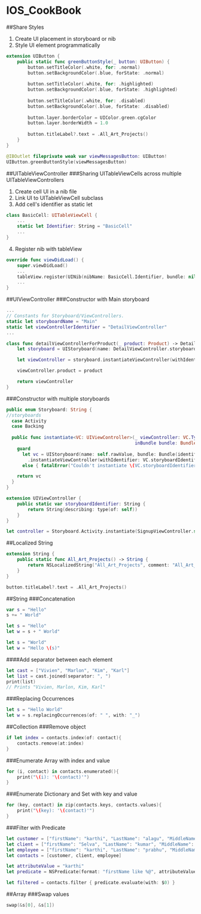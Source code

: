 # IOS_CookBook

##Share Styles
1) Create UI placement in storyboard or nib  
2) Style UI element programmatically
```swift
extension UIButton {
    public static func greenButtonStyle(_ button: UIButton) {
        button.setTitleColor(.white, for: .normal)
        button.setBackgroundColor(.blue, forState: .normal)
        
        button.setTitleColor(.white, for: .highlighted)
        button.setBackgroundColor(.blue, forState: .highlighted)
        
        button.setTitleColor(.white, for: .disabled)
        button.setBackgroundColor(.blue, forState: .disabled)
        
        button.layer.borderColor = UIColor.green.cgColor
        button.layer.borderWidth = 1.0
        
        button.titleLabel?.text = .All_Art_Projects()
    }
}

@IBOutlet fileprivate weak var viewMessagesButton: UIButton!
UIButton.greenButtonStyle(viewMessagesButton)
```
##UITableViewController
###Sharing UITableViewCells across multiple UITableViewControllers
1) Create cell UI in a nib file  
2) Link UI to UITableViewCell subclass  
3) Add cell's identifier as static let
```swift
class BasicCell: UITableViewCell {
	...
	static let Identifier: String = "BasicCell"   
	...
}
```
4) Register nib with tableView
```swift
override func viewDidLoad() {
	super.viewDidLoad()
	...
	tableView.register(UINib(nibName: BasicCell.Identifier, bundle: nil), forCellReuseIdentifier: BasicCell.Identifier)
	...
}

```

##UIViewController
###Constructor with Main storyboard
```swift
...
// Constants for Storyboard/ViewControllers.
static let storyboardName = "Main"
static let viewControllerIdentifier = "DetailViewController"
...

class func detailViewControllerForProduct(_ product: Product) -> DetailViewController {
	let storyboard = UIStoryboard(name: DetailViewController.storyboardName, bundle: nil)

	let viewController = storyboard.instantiateViewController(withIdentifier: DetailViewController.viewControllerIdentifier) as! DetailViewController

	viewController.product = product

	return viewController
}
```

###Constructor with multiple storyboards
```swift
public enum Storyboard: String {
//storyboards
  case Activity
  case Backing
  
  public func instantiate<VC: UIViewController>(_ viewController: VC.Type,
                                                inBundle bundle: Bundle = Bundle.main) -> VC {
    guard
      let vc = UIStoryboard(name: self.rawValue, bundle: Bundle(identifier: bundle.identifier))
        .instantiateViewController(withIdentifier: VC.storyboardIdentifier) as? VC
      else { fatalError("Couldn't instantiate \(VC.storyboardIdentifier) from \(self.rawValue)") }

    return vc
  }
}

extension UIViewController {
	public static var storyboardIdentifier: String {
		return String(describing: type(of: self))
	}
}

let controller = Storyboard.Activity.instantiate(SignupViewController.self)
```

##Localized String
```swift
extension String {
    public static func All_Art_Projects() -> String {
        return NSLocalizedString("All_Art_Projects", comment: "All_Art_Projects")
    }
}

button.titleLabel?.text = .All_Art_Projects()
```

##String
###Concatenation
```swift
var s = "Hello"
s += " World"

let s = "Hello"
let w = s + " World"

let s = "World"
let w = "Hello \(s)"
```
####Add separator between each element
```swift
let cast = ["Vivien", "Marlon", "Kim", "Karl"]
let list = cast.joined(separator: ", ")
print(list)
// Prints "Vivien, Marlon, Kim, Karl"
```
###Replacing Occurrences
```swift
let s = "Hello World"
let w = s.replacingOccurrences(of: " ", with: "_")
```

##Collection
###Remove object
```swift
if let index = contacts.index(of: contact){
	contacts.remove(at:index)
}
```
###Enumerate Array with index and value
```swift
for (i, contact) in contacts.enumerated(){
	print("\(i): '\(contact)'")
}
```

###Enumerate Dictionary and Set with key and value
```swift
for (key, contact) in zip(contacts.keys, contacts.values){
    print("\(key): '\(contact)'")
}
```
###Filter with Predicate
```swift
let customer = ["firstName": "karthi", "LastName": "alagu", "MiddleName": "prabhu"]
let client = ["firstName": "Selva", "LastName": "kumar", "MiddleName": "m"]
let employee = ["firstName": "karthi", "LastName": "prabhu", "MiddleName": "kp"]
let contacts = [customer, client, employee]

let attributeValue = "karthi"
let predicate = NSPredicate(format: "firstName like %@", attributeValue)

let filtered = contacts.filter { predicate.evaluate(with: $0) }
```

##Array
###Swap values
```swift
swap(&s[0], &s[1])
```
